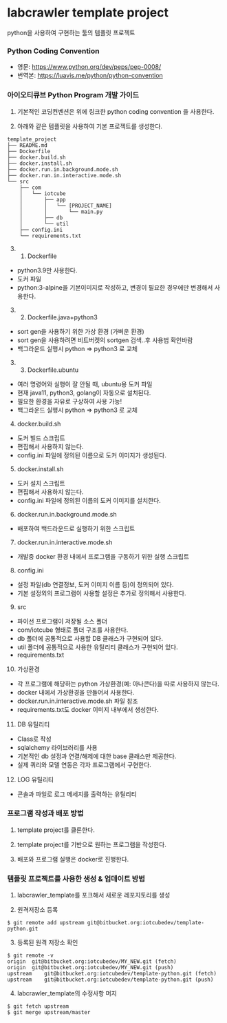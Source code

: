 # labcrawler template project #

python을 사용하여 구현하는 툴의 템플릿 프로젝트

### Python Coding Convention
* 영문:  https://www.python.org/dev/peps/pep-0008/
* 번역본:  https://luavis.me/python/python-convention

### 아이오티큐브 Python Program 개발 가이드 ###
1. 기본적인 코딩컨벤션은 위에 링크한 python coding convention 을 사용한다.

2. 아래와 같은 템플릿을 사용하여 기본 프로젝트를 생성한다.
```
template_project
├── README.md
├── Dockerfile
├── docker.build.sh
├── docker.install.sh
├── docker.run.in.background.mode.sh
├── docker.run.in.interactive.mode.sh
└── src
    ├── com
    │   └── iotcube
    │       ├── app
    │       │   └── [PROJECT_NAME]
    │       │       └── main.py
    │       ├── db
    │       └── util
    ├── config.ini
    └── requirements.txt
```

3. 1. Dockerfile
* python3.9만 사용한다.
* 도커 파일
* python:3-alpine을 기본이미지로 작성하고, 변경이 필요한 경우에만 변경해서 사용한다.

3. 2. Dockerfile.java+python3
* sort gen을 사용하기 위한 가상 환경 (가벼운 환경)
* sort gen을 사용하려면 비트버켓의 sortgen 검색..후 사용법 확인바람
* 백그라운드 실행시 python => python3 로 교체

3. 3. Dockerfile.ubuntu
* 여러 명령어와 실행이 잘 안될 때, ubuntu용 도커 파일
* 현재 java11, python3, golang이 자동으로 설치된다.
* 필요한 환경을 자유로 구상하여 사용 가능!
* 백그라운드 실행시 python => python3 로 교체

4. docker.build.sh
* 도커 빌드 스크립트
* 편집해서 사용하지 않는다.
* config.ini 파일에 정의된 이름으로 도커 이미지가 생성된다.

5. docker.install.sh
* 도커 설치 스크립트
* 편집해서 사용하지 않는다.
* config.ini 파일에 정의된 이름의 도커 이미지를 설치한다.

6. docker.run.in.background.mode.sh 
* 배포하여 백드라운드로 실행하기 위한 스크립트

7. docker.run.in.interactive.mode.sh
* 개발중 docker 환경 내에서 프로그램을 구동하기 위한 실행 스크립트 

8. config.ini
* 설정 파일(db 연결정보, 도커 이미지 이름 등)이 정의되어 있다.
* 기본 설정외의 프로그램이 사용할 설정은 추가로 정의해서 사용한다.

9. src
* 파이선 프로그램이 저장될 소스 폴더
* com/iotcube 형태로 폴더 구조를 사용한다.
* db 폴더에 공통적으로 사용할 DB 클래스가 구현되어 있다.
* util 폴더에 공통적으로 사용한 유틸리티 클래스가 구현되어 있다.
* requirements.txt

10. 가상환경
* 각 프로그램에 해당하는 python 가상환경(예: 아나콘다)을 따로 사용하지 않는다.
* docker 내에서 가상환경을 만들어서 사용한다.
* docker.run.in.interactive.mode.sh 파일 참조
* requirements.txt도 docker 이미지 내부에서 생성한다.

11. DB 유틸리티
* Class로 작성
* sqlalchemy 라이브러리를 사용
* 기본적인 db 설정과 연결/해제에 대한 base 클래스만 제공한다.
* 실제 쿼리와 모델 연동은 각자 프로그램에서 구현한다.

12. LOG 유틸리티
* 콘솔과 파일로 로그 메세지를 출력하는 유틸리티

### 프로그램 작성과 배포 방법 ###
1. template project를 클론한다.

2. template project를 기반으로 원하는 프로그램을 작성한다.

3. 배포와 프로그램 실행은 docker로 진행한다.

### 템플릿 프로젝트를 사용한 생성 & 업데이트 방법

1. labcrawler_template를 포크해서 새로운 레포지토리를 생성

2. 원격저장소 등록
```
$ git remote add upstream git@bitbucket.org:iotcubedev/template-python.git
```

3. 등록된 원격 저장소 확인
```
$ git remote -v
origin	git@bitbucket.org:iotcubedev/MY_NEW.git (fetch)
origin	git@bitbucket.org:iotcubedev/MY_NEW.git (push)
upstream	git@bitbucket.org:iotcubedev/template-python.git (fetch)
upstream	git@bitbucket.org:iotcubedev/template-python.git (push)
```

4. labcrawler_template의 수정사항 머지
```
$ git fetch upstream
$ git merge upstream/master
```